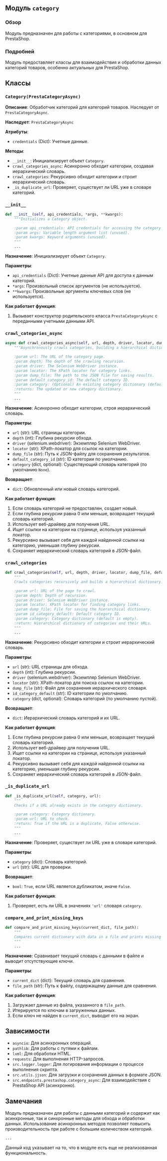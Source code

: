 ## Модуль `category`

### Обзор

Модуль предназначен для работы с категориями, в основном для PrestaShop.

### Подробней

Модуль предоставляет классы для взаимодействия и обработки данных категорий товаров, особенно актуальных для PrestaShop.

## Классы

### `Category(PrestaCategoryAsync)`

**Описание**: Обработчик категорий для категорий товаров. Наследует от `PrestaCategoryAsync`.

**Наследует**: `PrestaCategoryAsync`

**Атрибуты**:

*   `credentials` (Dict): Учетные данные.

**Методы**:

*   `__init__`: Инициализирует объект `Category`.
*   `crawl_categories_async`: Асинхронно обходит категории, создавая иерархический словарь.
*   `crawl_categories`: Рекурсивно обходит категории и строит иерархический словарь.
*   `_is_duplicate_url`: Проверяет, существует ли URL уже в словаре категорий.

### `__init__`

```python
def __init__(self, api_credentials, *args, **kwargs):
    """Initializes a Category object.

    :param api_credentials: API credentials for accessing the category data.
    :param args: Variable length argument list (unused).
    :param kwargs: Keyword arguments (unused).
    """
    ...
```

**Назначение**: Инициализирует объект `Category`.

**Параметры**:

*   `api_credentials` (Dict): Учетные данные API для доступа к данным категорий.
*   `*args`: Произвольный список аргументов (не используется).
*   `**kwargs`: Произвольные аргументы ключевых слов (не используется).

**Как работает функция**:

1.  Вызывает конструктор родительского класса `PrestaCategoryAsync` с переданными учетными данными API.

### `crawl_categories_async`

```python
async def crawl_categories_async(self, url, depth, driver, locator, dump_file, default_category_id, category=None):
    """Asynchronously crawls categories, building a hierarchical dictionary.

    :param url: The URL of the category page.
    :param depth: The depth of the crawling recursion.
    :param driver: The Selenium WebDriver instance.
    :param locator: The XPath locator for category links.
    :param dump_file: The path to the JSON file for saving results.
    :param default_category_id: The default category ID.
    :param category: (Optional) An existing category dictionary (default=None).
    :returns: The updated or new category dictionary.
    """
    ...
```

**Назначение**: Асинхронно обходит категории, строя иерархический словарь.

**Параметры**:

*   `url` (str): URL страницы категории.
*   `depth` (int): Глубина рекурсии обхода.
*   `driver` (selenium.webdriver): Экземпляр Selenium WebDriver.
*   `locator` (str): XPath-локатор для ссылок на категории.
*   `dump_file` (str): Путь к JSON-файлу для сохранения результатов.
*   `default_category_id` (str): ID категории по умолчанию.
*   `category` (dict, optional): Существующий словарь категорий (по умолчанию `None`).

**Возвращает**:

*   `dict`: Обновленный или новый словарь категорий.

**Как работает функция**:

1.  Если словарь категорий не предоставлен, создает новый.
2.  Если глубина рекурсии равна 0 или меньше, возвращает текущий словарь категорий.
3.  Использует веб-драйвер для получения URL.
4.  Ищет ссылки на категории на странице, используя указанный локатор.
5.  Рекурсивно вызывает себя для каждой найденной ссылки на категорию, уменьшая глубину рекурсии.
6.  Сохраняет иерархический словарь категорий в JSON-файл.

### `crawl_categories`

```python
def crawl_categories(self, url, depth, driver, locator, dump_file, default_category_id, category={}):
    """
    Crawls categories recursively and builds a hierarchical dictionary.

    :param url: URL of the page to crawl.
    :param depth: Depth of recursion.
    :param driver: Selenium WebDriver instance.
    :param locator: XPath locator for finding category links.
    :param dump_file: File for saving the hierarchical dictionary.
    :param id_category_default: Default category ID.
    :param category: Category dictionary (default is empty).
    :return: Hierarchical dictionary of categories and their URLs.
    """
    ...
```

**Назначение**: Рекурсивно обходит категории и строит иерархический словарь.

**Параметры**:

*   `url` (str): URL страницы для обхода.
*   `depth` (int): Глубина рекурсии.
*   `driver` (selenium.webdriver): Экземпляр Selenium WebDriver.
*   `locator` (str): XPath-локатор для поиска ссылок на категории.
*   `dump_file` (str): Файл для сохранения иерархического словаря.
*   `id_category_default` (str): ID категории по умолчанию.
*   `category` (dict, optional): Словарь категорий (по умолчанию пустой).

**Возвращает**:

*   `dict`: Иерархический словарь категорий и их URL.

**Как работает функция**:

1.  Если глубина рекурсии равна 0 или меньше, возвращает текущий словарь категорий.
2.  Использует веб-драйвер для получения URL.
3.  Ищет ссылки на категории на странице, используя указанный локатор.
4.  Рекурсивно вызывает себя для каждой найденной ссылки на категорию, уменьшая глубину рекурсии.
5.  Сохраняет иерархический словарь категорий в JSON-файл.

### `_is_duplicate_url`

```python
def _is_duplicate_url(self, category, url):
    """
    Checks if a URL already exists in the category dictionary.

    :param category: Category dictionary.
    :param url: URL to check.
    :return: True if the URL is a duplicate, False otherwise.
    """
    ...
```

**Назначение**: Проверяет, существует ли URL уже в словаре категорий.

**Параметры**:

*   `category` (dict): Словарь категорий.
*   `url` (str): URL для проверки.

**Возвращает**:

*   `bool`: `True`, если URL является дубликатом, иначе `False`.

**Как работает функция**:

1.  Проверяет, есть ли URL в значениях `'url'` словаря `category`.

### `compare_and_print_missing_keys`

```python
def compare_and_print_missing_keys(current_dict, file_path):
    """
    Compares current dictionary with data in a file and prints missing keys.
    """
    ...
```

**Назначение**: Сравнивает текущий словарь с данными в файле и выводит отсутствующие ключи.

**Параметры**:

*   `current_dict` (dict): Текущий словарь для сравнения.
*   `file_path` (str): Путь к файлу, содержащему данные для сравнения.

**Как работает функция**:

1.  Загружает данные из файла, указанного в `file_path`.
2.  Итерируется по ключам в загруженных данных.
3.  Если ключ не найден в `current_dict`, выводит его на экран.

## Зависимости

*   `asyncio`: Для асинхронных операций.
*   `pathlib`: Для работы с путями к файлам.
*   `lxml`: Для обработки HTML.
*   `requests`: Для выполнения HTTP-запросов.
*   `src.logger.logger`: Для логирования информации о процессе выполнения скрипта.
*   `src.utils.jjson`: Для загрузки и сохранения данных в формате JSON.
*   `src.endpoints.prestashop.category_async`: Для взаимодействия с PrestaShop API (асинхронно).

## Замечания

Модуль предназначен для работы с данными категорий и содержит как асинхронные, так и синхронные методы для обхода и обработки данных. Использование асинхронных методов позволяет повысить производительность при работе с большим количеством категорий.
```python
...
```
Данный код указывает на то, что в модуле есть еще не реализованная функциональность.